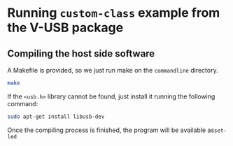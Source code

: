 # Running `custom-class` example from the V-USB package

## Compiling the host side software

A Makefile is provided, so we just run make on the `commandline` directory.

```bash	
make
```

If the `<usb.h>` library cannot be found, just install it running the following command:

```bash	
sudo apt-get install libusb-dev
```

Once the compiling process is finished, the program will be available as`set-led`